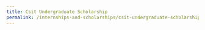```yaml
---
title: Csit Undergraduate Scholarship
permalink: /internships-and-scholarships/csit-undergraduate-scholarship/
---
```

